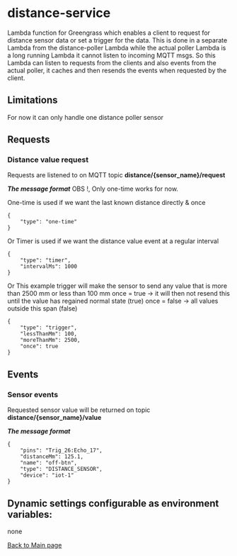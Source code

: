 # distance-service
Lambda function for Greengrass which enables a client to request for distance sensor data or set a trigger for the data.
This is done in a separate Lambda from the distance-poller Lambda while the actual poller Lambda is a long running Lambda it cannot listen to incoming MQTT msgs.
So this Lambda can listen to requests from the clients and also events from the actual poller, it caches and then resends the events when requested by the client.

## Limitations
For now it can only handle one distance poller sensor

## Requests

### Distance value request
Requests are listened to on MQTT topic **distance/{sensor_name}/request**

***The message format***
OBS !, Only one-time works for now.

One-time is used if we want the last known distance directly & once
```
{
    "type": "one-time"
}
```
Or
Timer is used if we want the distance value event at a regular interval
```
{
    "type": "timer",
    "intervalMs": 1000
}
```
Or
This example trigger will make the sensor to send any value that is more than 2500 mm or less than 100 mm
once = true -> it will then not resend this until the value has regained normal state (true)
once = false -> all values outside this span (false)
```
{
    "type": "trigger",
    "lessThanMm": 100,
    "moreThanMm": 2500,
    "once": true
}
```

## Events

### Sensor events
Requested sensor value will be returned on topic **distance/{sensor_name}/value**

***The message format***
```
{
    "pins": "Trig_26:Echo_17",
    "distanceMm": 125.1,
    "name": "off-btn",
    "type": "DISTANCE_SENSOR",
    "device": "iot-1"
}
```


## Dynamic settings configurable as environment variables:
none

[Back to Main page](../README.md)